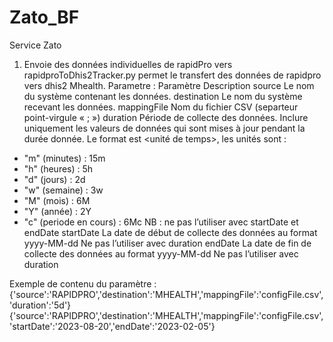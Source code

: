 # Zato_BF
Service Zato

1.	Envoie des données individuelles de rapidPro vers 
rapidproToDhis2Tracker.py permet le transfert des données de rapidpro vers dhis2 Mhealth.
Parametre :
Paramètre	Description
source	Le nom du système contenant les données.
destination	Le nom du système recevant les données.
mappingFile	Nom du fichier CSV (separteur point-virgule « ; »)
duration	Période de collecte des données. Inclure uniquement les valeurs de données qui sont mises à jour pendant la durée donnée. Le format est <valeur><unité de temps>, les unités sont :
-	"m" (minutes) : 15m
-	"h" (heures) : 5h
-	"d" (jours) : 2d
-	"w" (semaine) : 3w
-	"M" (mois) : 6M
-	"Y" (année) : 2Y
-	"c" (periode en cours) : 6Mc
NB : ne pas l’utiliser avec startDate et endDate
startDate	La date de début de collecte des données au format yyyy-MM-dd
Ne pas l’utiliser avec duration
endDate	La date de fin de collecte des données au format yyyy-MM-dd
Ne pas l’utiliser avec duration

Exemple de contenu du paramètre :
{'source':'RAPIDPRO','destination':'MHEALTH','mappingFile':'configFile.csv','duration':'5d'}
{'source':'RAPIDPRO','destination':'MHEALTH','mappingFile':'configFile.csv','startDate':'2023-08-20','endDate':'2023-02-05'}
